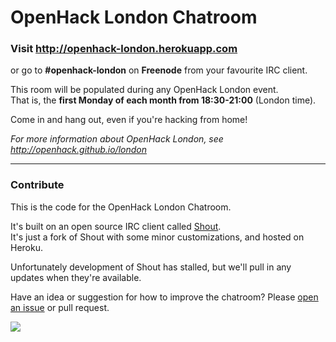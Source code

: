 # OpenHack London Chatroom

### Visit http://openhack-london.herokuapp.com

or go to **#openhack-london** on **Freenode** from your favourite IRC client.

This room will be populated during any OpenHack London event.  
That is, the **first Monday of each month from 18:30-21:00** (London time).

Come in and hang out, even if you're hacking from home!

*For more information about OpenHack London, see http://openhack.github.io/london*

---

### Contribute

This is the code for the OpenHack London Chatroom.

It's built on an open source IRC client called [Shout](http://shout-irc.com).  
It's just a fork of Shout with some minor customizations, and hosted on Heroku.

Unfortunately development of Shout has stalled,
but we'll pull in any updates when they're available.

Have an idea or suggestion for how to improve the chatroom?
Please [open an issue] or pull request.

[![](http://i.imgur.com/IXfv1SW.png)][OpenHackLDN]

[OpenHackLDN]: http://openhack.github.io/london/
[open an issue]: /../../issues/new
